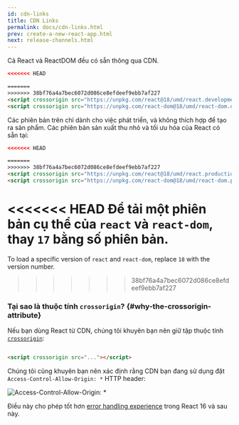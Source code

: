 ```yaml
---
id: cdn-links
title: CDN Links
permalink: docs/cdn-links.html
prev: create-a-new-react-app.html
next: release-channels.html
---
```


Cả React và ReactDOM đều có sẵn thông qua CDN.

```html
<<<<<<< HEAD

=======
>>>>>>> 38bf76a4a7bec6072d086ce8efdeef9ebb7af227
<script crossorigin src="https://unpkg.com/react@18/umd/react.development.js"></script>
<script crossorigin src="https://unpkg.com/react-dom@18/umd/react-dom.development.js"></script>
```

Các phiên bản trên chỉ dành cho việc phát triển, và không thích hợp để tạo ra sản phẩm. Các phiên bản sản xuất thu nhỏ
và tối ưu hóa của React có sẵn tại:

```html
<<<<<<< HEAD

=======
>>>>>>> 38bf76a4a7bec6072d086ce8efdeef9ebb7af227
<script crossorigin src="https://unpkg.com/react@18/umd/react.production.min.js"></script>
<script crossorigin src="https://unpkg.com/react-dom@18/umd/react-dom.production.min.js"></script>
```

<<<<<<< HEAD
Để tải một phiên bản cụ thể của `react` và `react-dom`, thay `17` bằng số phiên bản.
=======
To load a specific version of `react` and `react-dom`, replace `18` with the version number.
>>>>>>> 38bf76a4a7bec6072d086ce8efdeef9ebb7af227

### Tại sao là thuộc tính `crossorigin`? {#why-the-crossorigin-attribute}

Nếu bạn dùng React từ CDN, chúng tôi khuyên bạn nên giữ tập thuộc
tính [`crossorigin`](https://developer.mozilla.org/en-US/docs/Web/HTML/CORS_settings_attributes):

```html

<script crossorigin src="..."></script>
```

Chúng tôi cũng khuyên bạn nên xác định rằng CDN bạn đang sử dụng đặt `Access-Control-Allow-Origin: *` HTTP header:

![Access-Control-Allow-Origin: *](../images/docs/cdn-cors-header.png)

Điều này cho phép tốt hơn [error handling experience](/blog/2017/07/26/error-handling-in-react-16.html) trong React 16
và sau này.
